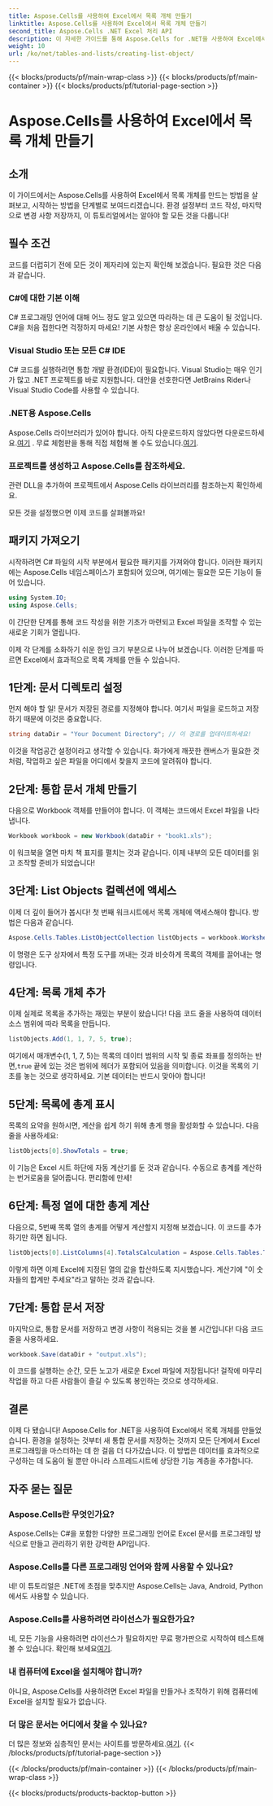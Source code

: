 ```yaml
---
title: Aspose.Cells를 사용하여 Excel에서 목록 개체 만들기
linktitle: Aspose.Cells를 사용하여 Excel에서 목록 개체 만들기
second_title: Aspose.Cells .NET Excel 처리 API
description: 이 자세한 가이드를 통해 Aspose.Cells for .NET을 사용하여 Excel에서 목록 객체를 만듭니다. 쉬운 데이터 관리 및 계산을 마스터합니다.
weight: 10
url: /ko/net/tables-and-lists/creating-list-object/
---
```


{{< blocks/products/pf/main-wrap-class >}}
{{< blocks/products/pf/main-container >}}
{{< blocks/products/pf/tutorial-page-section >}}

# Aspose.Cells를 사용하여 Excel에서 목록 개체 만들기

## 소개

이 가이드에서는 Aspose.Cells를 사용하여 Excel에서 목록 개체를 만드는 방법을 살펴보고, 시작하는 방법을 단계별로 보여드리겠습니다. 환경 설정부터 코드 작성, 마지막으로 변경 사항 저장까지, 이 튜토리얼에서는 알아야 할 모든 것을 다룹니다!

## 필수 조건

코드를 더럽히기 전에 모든 것이 제자리에 있는지 확인해 보겠습니다. 필요한 것은 다음과 같습니다.

### C#에 대한 기본 이해
C# 프로그래밍 언어에 대해 어느 정도 알고 있으면 따라하는 데 큰 도움이 될 것입니다. C#을 처음 접한다면 걱정하지 마세요! 기본 사항은 항상 온라인에서 배울 수 있습니다.

### Visual Studio 또는 모든 C# IDE
C# 코드를 실행하려면 통합 개발 환경(IDE)이 필요합니다. Visual Studio는 매우 인기가 많고 .NET 프로젝트를 바로 지원합니다. 대안을 선호한다면 JetBrains Rider나 Visual Studio Code를 사용할 수 있습니다.

### .NET용 Aspose.Cells
 Aspose.Cells 라이브러리가 있어야 합니다. 아직 다운로드하지 않았다면 다운로드하세요.[여기](https://releases.aspose.com/cells/net/) . 무료 체험판을 통해 직접 체험해 볼 수도 있습니다.[여기](https://releases.aspose.com/).

### 프로젝트를 생성하고 Aspose.Cells를 참조하세요.
관련 DLL을 추가하여 프로젝트에서 Aspose.Cells 라이브러리를 참조하는지 확인하세요.

모든 것을 설정했으면 이제 코드를 살펴볼까요!

## 패키지 가져오기

시작하려면 C# 파일의 시작 부분에서 필요한 패키지를 가져와야 합니다. 이러한 패키지에는 Aspose.Cells 네임스페이스가 포함되어 있으며, 여기에는 필요한 모든 기능이 들어 있습니다.

```csharp
using System.IO;
using Aspose.Cells;
```

이 간단한 단계를 통해 코드 작성을 위한 기초가 마련되고 Excel 파일을 조작할 수 있는 새로운 기회가 열립니다.

이제 각 단계를 소화하기 쉬운 한입 크기 부분으로 나누어 보겠습니다. 이러한 단계를 따르면 Excel에서 효과적으로 목록 개체를 만들 수 있습니다.

## 1단계: 문서 디렉토리 설정

먼저 해야 할 일! 문서가 저장된 경로를 지정해야 합니다. 여기서 파일을 로드하고 저장하기 때문에 이것은 중요합니다. 

```csharp
string dataDir = "Your Document Directory"; // 이 경로를 업데이트하세요!
```

이것을 작업공간 설정이라고 생각할 수 있습니다. 화가에게 깨끗한 캔버스가 필요한 것처럼, 작업하고 싶은 파일을 어디에서 찾을지 코드에 알려줘야 합니다.

## 2단계: 통합 문서 개체 만들기

다음으로 Workbook 객체를 만들어야 합니다. 이 객체는 코드에서 Excel 파일을 나타냅니다. 

```csharp
Workbook workbook = new Workbook(dataDir + "book1.xls");
```

이 워크북을 열면 마치 책 표지를 펼치는 것과 같습니다. 이제 내부의 모든 데이터를 읽고 조작할 준비가 되었습니다!

## 3단계: List Objects 컬렉션에 액세스

이제 더 깊이 들어가 봅시다! 첫 번째 워크시트에서 목록 개체에 액세스해야 합니다. 방법은 다음과 같습니다.

```csharp
Aspose.Cells.Tables.ListObjectCollection listObjects = workbook.Worksheets[0].ListObjects;
```

이 명령은 도구 상자에서 특정 도구를 꺼내는 것과 비슷하게 목록의 객체를 끌어내는 명령입니다. 

## 4단계: 목록 개체 추가

이제 실제로 목록을 추가하는 재밌는 부분이 왔습니다! 다음 코드 줄을 사용하여 데이터 소스 범위에 따라 목록을 만듭니다.

```csharp
listObjects.Add(1, 1, 7, 5, true);
```

 여기에서 매개변수(1, 1, 7, 5)는 목록의 데이터 범위의 시작 및 종료 좌표를 정의하는 반면,`true` 끝에 있는 것은 범위에 헤더가 포함되어 있음을 의미합니다. 이것을 목록의 기초를 놓는 것으로 생각하세요. 기본 데이터는 반드시 맞아야 합니다!

## 5단계: 목록에 총계 표시

목록의 요약을 원하시면, 계산을 쉽게 하기 위해 총계 행을 활성화할 수 있습니다. 다음 줄을 사용하세요:

```csharp
listObjects[0].ShowTotals = true;
```

이 기능은 Excel 시트 하단에 자동 계산기를 둔 것과 같습니다. 수동으로 총계를 계산하는 번거로움을 덜어줍니다. 편리함에 만세!

## 6단계: 특정 열에 대한 총계 계산

다음으로, 5번째 목록 열의 총계를 어떻게 계산할지 지정해 보겠습니다. 이 코드를 추가하기만 하면 됩니다.

```csharp
listObjects[0].ListColumns[4].TotalsCalculation = Aspose.Cells.Tables.TotalsCalculation.Sum; 
```

이렇게 하면 이제 Excel에 지정된 열의 값을 합산하도록 지시했습니다. 계산기에 "이 숫자들의 합계만 주세요"라고 말하는 것과 같습니다.

## 7단계: 통합 문서 저장

마지막으로, 통합 문서를 저장하고 변경 사항이 적용되는 것을 볼 시간입니다! 다음 코드 줄을 사용하세요.

```csharp
workbook.Save(dataDir + "output.xls");
```

이 코드를 실행하는 순간, 모든 노고가 새로운 Excel 파일에 저장됩니다! 걸작에 마무리 작업을 하고 다른 사람들이 즐길 수 있도록 봉인하는 것으로 생각하세요.

## 결론

이제 다 됐습니다! Aspose.Cells for .NET을 사용하여 Excel에서 목록 개체를 만들었습니다. 환경을 설정하는 것부터 새 통합 문서를 저장하는 것까지 모든 단계에서 Excel 프로그래밍을 마스터하는 데 한 걸음 더 다가갔습니다. 이 방법은 데이터를 효과적으로 구성하는 데 도움이 될 뿐만 아니라 스프레드시트에 상당한 기능 계층을 추가합니다.

## 자주 묻는 질문

### Aspose.Cells란 무엇인가요?  
Aspose.Cells는 C#을 포함한 다양한 프로그래밍 언어로 Excel 문서를 프로그래밍 방식으로 만들고 관리하기 위한 강력한 API입니다.

### Aspose.Cells를 다른 프로그래밍 언어와 함께 사용할 수 있나요?  
네! 이 튜토리얼은 .NET에 초점을 맞추지만 Aspose.Cells는 Java, Android, Python에서도 사용할 수 있습니다.

### Aspose.Cells를 사용하려면 라이선스가 필요한가요?  
 네, 모든 기능을 사용하려면 라이선스가 필요하지만 무료 평가판으로 시작하여 테스트해 볼 수 있습니다. 확인해 보세요[여기](https://releases.aspose.com/).

### 내 컴퓨터에 Excel을 설치해야 합니까?  
아니요, Aspose.Cells를 사용하려면 Excel 파일을 만들거나 조작하기 위해 컴퓨터에 Excel을 설치할 필요가 없습니다.

### 더 많은 문서는 어디에서 찾을 수 있나요?  
 더 많은 정보와 심층적인 문서는 사이트를 방문하세요.[여기](https://reference.aspose.com/cells/net/).
{{< /blocks/products/pf/tutorial-page-section >}}

{{< /blocks/products/pf/main-container >}}
{{< /blocks/products/pf/main-wrap-class >}}

{{< blocks/products/products-backtop-button >}}
